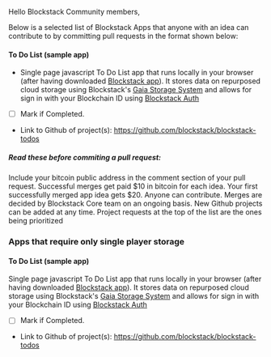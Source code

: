 Hello Blockstack Community members,

Below is a selected list of Blockstack Apps that anyone with an idea can contribute to by committing pull requests in the format shown below:

  #### To Do List (sample app)
 - Single page javascript To Do List app that runs locally in your browser (after having downloaded [Blockstack app](https://github.com/blockstack/blockstack-browser/releases)). It stores data on repurposed cloud storage using Blockstack's [Gaia Storage System](https://github.com/blockstack/blockstack-core/blob/rc-0.14.2/docs/gaia.md) and allows for sign in with your Blockchain ID using [Blockstack Auth](https://github.com/blockstack/blockstack.js/tree/master/src/auth)
 - [ ] Mark if Completed. 
 - Link to Github of project(s): https://github.com/blockstack/blockstack-todos


##### Read these before commiting a pull request:
Include your bitcoin public address in the comment section of your pull request.
Successful merges get paid $10 in bitcoin for each idea. 
Your first successfully merged app idea gets $20.
Anyone can contribute. 
Merges are decided by Blockstack Core team on an ongoing basis.
New Github projects can be added at any time.
Project requests at the top of the list are the ones being prioritized

### Apps that require only single player storage

#### To Do List (sample app)
  Single page javascript To Do List app that runs locally in your browser (after having downloaded [Blockstack app](https://github.com/blockstack/blockstack-browser/releases)). It stores data on repurposed cloud storage using Blockstack's [Gaia Storage System](https://github.com/blockstack/blockstack-core/blob/rc-0.14.2/docs/gaia.md) and allows for sign in with your Blockchain ID using [Blockstack Auth](https://github.com/blockstack/blockstack.js/tree/master/src/auth)
- [ ] Mark if Completed. 
- Link to Github of project(s): https://github.com/blockstack/blockstack-todos
